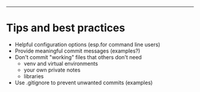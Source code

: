 
---

# Tips and best practices

* Helpful configuration options (esp.for command line users)
* Provide meaningful commit messages (examples?)
* Don't commit "working" files that others don't need
  * venv and virtual environments
  * your own private notes
  * libraries
* Use .gitignore to prevent unwanted commits (examples)

